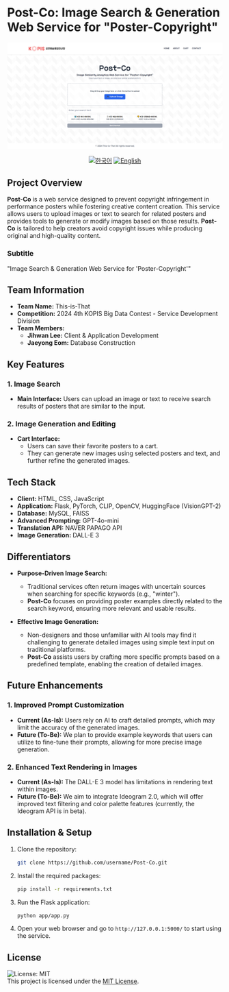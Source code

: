 # Post-Co: Image Search & Generation Web Service for "Poster-Copyright"

![Title](app/static/images/main.png)

<div align="center">
    <a href="README.md"><img src="https://img.shields.io/badge/lang-한국어-red.svg" alt="한국어"></a>
    <a href="README_en.md"><img src="https://img.shields.io/badge/lang-English-blue.svg" alt="English"></a>
</div>

## Project Overview
**Post-Co** is a web service designed to prevent copyright infringement in performance posters while fostering creative content creation. This service allows users to upload images or text to search for related posters and provides tools to generate or modify images based on those results. **Post-Co** is tailored to help creators avoid copyright issues while producing original and high-quality content.

### Subtitle
"Image Search & Generation Web Service for 'Poster-Copyright'"

## Team Information
- **Team Name:** This-is-That
- **Competition:** 2024 4th KOPIS Big Data Contest - Service Development Division
- **Team Members:**
  - **Jihwan Lee:** Client & Application Development
  - **Jaeyong Eom:** Database Construction

## Key Features
### 1. Image Search
- **Main Interface:** Users can upload an image or text to receive search results of posters that are similar to the input.

### 2. Image Generation and Editing
- **Cart Interface:** 
  - Users can save their favorite posters to a cart.
  - They can generate new images using selected posters and text, and further refine the generated images.

## Tech Stack
- **Client:** HTML, CSS, JavaScript
- **Application:** Flask, PyTorch, CLIP, OpenCV, HuggingFace (VisionGPT-2)
- **Database:** MySQL, FAISS
- **Advanced Prompting:** GPT-4o-mini
- **Translation API:** NAVER PAPAGO API
- **Image Generation:** DALL-E 3

## Differentiators
- **Purpose-Driven Image Search:** 
  - Traditional services often return images with uncertain sources when searching for specific keywords (e.g., "winter"). 
  - **Post-Co** focuses on providing poster examples directly related to the search keyword, ensuring more relevant and usable results.
  
- **Effective Image Generation:** 
  - Non-designers and those unfamiliar with AI tools may find it challenging to generate detailed images using simple text input on traditional platforms.
  - **Post-Co** assists users by crafting more specific prompts based on a predefined template, enabling the creation of detailed images.

## Future Enhancements
### 1. Improved Prompt Customization
- **Current (As-Is):** Users rely on AI to craft detailed prompts, which may limit the accuracy of the generated images.
- **Future (To-Be):** We plan to provide example keywords that users can utilize to fine-tune their prompts, allowing for more precise image generation.

### 2. Enhanced Text Rendering in Images
- **Current (As-Is):** The DALL-E 3 model has limitations in rendering text within images.
- **Future (To-Be):** We aim to integrate Ideogram 2.0, which will offer improved text filtering and color palette features (currently, the Ideogram API is in beta).

## Installation & Setup
1. Clone the repository:
    ```bash
    git clone https://github.com/username/Post-Co.git
    ```
2. Install the required packages:
    ```bash
    pip install -r requirements.txt
    ```
3. Run the Flask application:
    ```bash
    python app/app.py
    ```
4. Open your web browser and go to `http://127.0.0.1:5000/` to start using the service.

## License
![License: MIT](https://img.shields.io/badge/License-MIT-blue.svg)<br>
This project is licensed under the [MIT License](LICENSE).